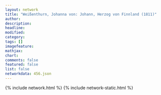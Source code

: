 ```yaml
---
layout: network
title: "Weißenthurn, Johanna von: Johann, Herzog von Finnland (1811)"
author:
description:
headline:
modified:
category:
tags: []
imagefeature: 
mathjax: 
chart: 
comments: false
featured: false
list: false
networkdata: 456.json
---
```

{% include network.html %}
{% include network-static.html %}
